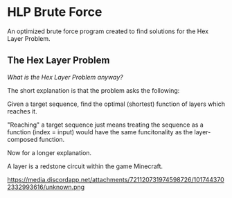 # HLP Brute Force
An optimized brute force program created to find solutions for the Hex Layer Problem.

## The Hex Layer Problem
*What is the Hex Layer Problem anyway?*


The short explanation is that the problem asks the following:

Given a target sequence, find the optimal (shortest) function of layers which reaches it.

"Reaching" a target sequence just means treating the sequence as a function (index = input) would have the same funcitonality as the layer-composed function.


Now for a longer explanation.

A layer is a redstone circuit within the game Minecraft.

https://media.discordapp.net/attachments/721120731974598726/1017443702332993616/unknown.png
